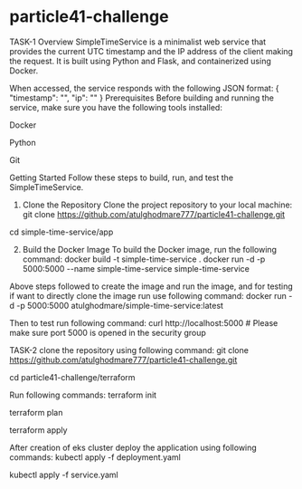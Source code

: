 # particle41-challenge
TASK-1
Overview
SimpleTimeService is a minimalist web service that provides the current UTC timestamp and the IP address of the client making the request. It is built using Python and Flask, and containerized using Docker.

When accessed, the service responds with the following JSON format:
{
  "timestamp": "<current date and time>",
  "ip": "<the IP address of the visitor>"
}
Prerequisites
Before building and running the service, make sure you have the following tools installed:

Docker

Python

Git


Getting Started
Follow these steps to build, run, and test the SimpleTimeService.

1. Clone the Repository
Clone the project repository to your local machine:
git clone https://github.com/atulghodmare777/particle41-challenge.git

cd simple-time-service/app

2. Build the Docker Image
To build the Docker image, run the following command:
docker build -t simple-time-service .
docker run -d -p 5000:5000 --name simple-time-service simple-time-service

Above steps followed to create the image and run the image, and for testing if want to directly clone the image run use following command:
docker run -d -p 5000:5000 atulghodmare/simple-time-service:latest

Then to test run following command:
 curl http://localhost:5000 # Please make sure port 5000 is opened in the security group

 TASK-2
 clone the repository using following command:
 git clone https://github.com/atulghodmare777/particle41-challenge.git

 cd particle41-challenge/terraform

 Run following commands:
 terraform init
 
 terraform plan
 
 terraform apply

 After creation of eks cluster deploy the application using following commands:
 kubectl apply -f deployment.yaml
 
 kubectl apply -f service.yaml

 

